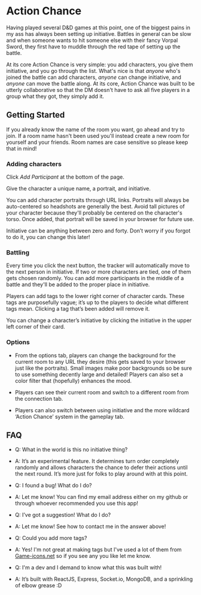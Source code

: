 # Action Chance

Having played several D&D games at this point, one of the biggest pains in my ass has always been setting up initiative. Battles in general can be slow and when someone wants to hit someone else with their fancy Vorpal Sword, they first have to muddle through the red tape of setting up the battle.

At its core Action Chance is very simple: you add characters, you give them initiative, and you go through the list. What's nice is that *anyone* who's joined the battle can add characters, *anyone* can change initiative, and *anyone* can move the battle along. At its core, Action Chance was built to be utterly collaborative so that the DM doesn't have to ask all five players in a group what they got, they simply add it.

## Getting Started

If you already know the name of the room you want, go ahead and try to join. If a room name hasn't been used you'll instead create a new room for yourself and your friends. Room names are case sensitive so please keep that in mind!

### Adding characters

Click *Add Participant* at the bottom of the page.

Give the character a unique name, a portrait, and initiative.

You can add character portraits through URL links. Portraits will always be auto-centered so headshots are generally the best. Avoid tall pictures of your character because they'll probably be centered on the character's torso. Once added, that portrait will be saved in your browser for future use.

Initiative can be anything between zero and forty. Don’t worry if you forgot to do it, you can change this later!

### Battling

Every time you click the next button, the tracker will automatically move to the next person in initiative. If two or more characters are tied, one of them gets chosen randomly. You can add more participants in the middle of a battle and they'll be added to the proper place in initiative.

Players can add tags to the lower right corner of character cards. These tags are purposefully vague; it’s up to the players to decide what different tags mean. Clicking a tag that’s been added will remove it.

You can change a character’s initiative by clicking the initiative in the upper left corner of their card.

### Options

- From the options tab, players can change the background for the current room to any URL they desire (this gets saved to your browser just like the portraits). Small images make poor backgrounds so be sure to use something decently large and detailed! Players can also set a color filter that (hopefully) enhances the mood.

- Players can see their current room and switch to a different room from the connection tab.

- Players can also switch between using initiative and the more wildcard ‘Action Chance’ system in the gameplay tab.

## FAQ

- Q: What in the world is this no initiative thing?
- A: It’s an experimental feature. It determines turn order completely randomly and allows characters the chance to defer their actions until the next round. It’s more just for folks to play around with at this point.


- Q: I found a bug! What do I do?
- A: Let me know! You can find my email address either on my github or through whoever recommended you use this app!


- Q: I’ve got a suggestion! What do I do?
- A: Let me know! See how to contact me in the answer above!


- Q: Could you add more tags?
- A: Yes! I'm not great at making tags but I've used a lot of them from [Game-icons.net](https://game-icons.net/) so if you see any you like let me know.


- Q: I'm a dev and I demand to know what this was built with!
- A: It’s built with ReactJS, Express, Socket.io, MongoDB, and a sprinkling of elbow grease :D
